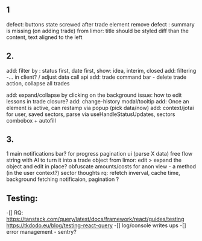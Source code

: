 ## 1
defect: buttons state screwed after trade element remove 
defect : summary is  missing (on adding trade)
from limor: title should be styled diff than the content, text aligned to the left


## 2.
add: filter by : status first, date first, show: idea, interim, closed
add: filtering -... in client? / adjust data call api
add: trade command bar - delete trade action, collapse all trades 

add: expand/collapse by clicking on the background
issue: how to edit lessons in trade closure?
add: change-history modal/tooltip
add: Once an element is active, can restamp via popup (pick data/now) 
add: context/jotai for user, saved sectors, parse via useHandleStatusUpdates, sectors combobox +  autofill

## 3.
1 main notifications bar? for progress
pagination ui (parse X data)
free flow string with AI to turn it into a trade object
from limor: edit > expand the object and edit in place?
obfuscate amounts/costs for anon view - a method (in the user context?)
sector thoughts
rq: refetch inverval, cache time, background fetching notificaion, pagination ?

## Testing:
 -[] RQ: https://tanstack.com/query/latest/docs/framework/react/guides/testing
        https://tkdodo.eu/blog/testing-react-query
 -[] log/console writes ups
 -[] error management - sentry? 
